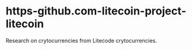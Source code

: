 # https-github.com-litecoin-project-litecoin
Research on crytocurrencies from Litecode crytocurrencies.
